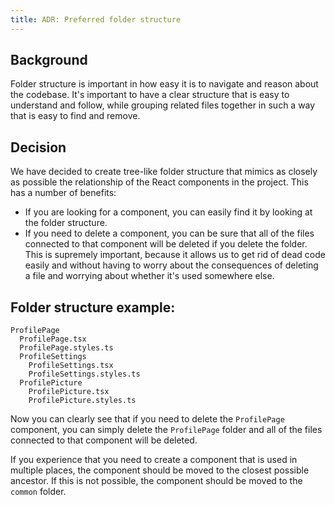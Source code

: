```yaml
---
title: ADR: Preferred folder structure
---
```


## Background

Folder structure is important in how easy it is to navigate and reason about the codebase. It's important to have a clear structure that is easy to understand and follow, while grouping related files together in such a way that is easy to find and remove.

## Decision

We have decided to create tree-like folder structure that mimics as closely as possible the relationship of the React components in the project. This has a number of benefits:

* If you are looking for a component, you can easily find it by looking at the folder structure.
* If you need to delete a component, you can be sure that all of the files connected to that component will be deleted if you delete the folder. This is supremely important, because it allows us to get rid of dead code easily and without having to worry about the consequences of deleting a file and worrying about whether it's used somewhere else.

## Folder structure example:

```
ProfilePage
  ProfilePage.tsx
  ProfilePage.styles.ts
  ProfileSettings
    ProfileSettings.tsx
    ProfileSettings.styles.ts
  ProfilePicture
    ProfilePicture.tsx
    ProfilePicture.styles.ts
```

Now you can clearly see that if you need to delete the `ProfilePage` component, you can simply delete the `ProfilePage` folder and all of the files connected to that component will be deleted.

If you experience that you need to create a component that is used in multiple places, the component should be moved to the closest possible ancestor. If this is not possible, the component should be moved to the `common` folder.
